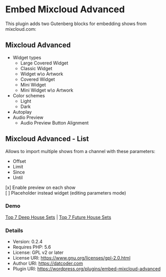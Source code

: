 # Embed Mixcloud Advanced

This plugin adds two Gutenberg blocks for embedding shows from mixcloud.com:

## Mixcloud Advanced

- Widget types
  - Large Covered Widget
  - Classic Widget
  - Widget w\o Artwork
  - Covered Widget
  - Mini Widget
  - Mini Widget w\o Artwork
- Color schemes
  - Light
  - Dark
- Autoplay
- Audio Preview
  - Audio Preview Button Alignment

## Mixcloud Advanced - List

Allows to import multiple shows from a channel with these parameters:

- Offset
- Limit
- Since
- Until

[x] Enable preview on each show  
[ ] Placeholder instead widget (editing parameters mode)

### Demo
 
[Top 7 Deep House Sets](https://datcoder.com/top-7-deep-house-sets/) | [Top 7 Future House Sets](https://datcoder.com/top-7-future-house-sets/)

### Details

 * Version:           0.2.4
 * Requires PHP:      5.6
 * License:           GPL v2 or later
 * License URI:       https://www.gnu.org/licenses/gpl-2.0.html
 * Author URI:        https://datcoder.com
 * Plugin URI:        https://wordpress.org/plugins/embed-mixcloud-advanced 